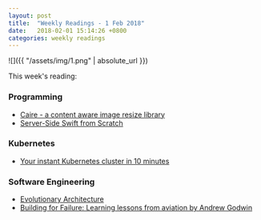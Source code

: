 ```yaml
---
layout: post
title:  "Weekly Readings - 1 Feb 2018"
date:   2018-02-01 15:14:26 +0800
categories: weekly readings
---
```


  ![]({{ "/assets/img/1.png" | absolute_url }})

This week's reading:

### Programming
* [Caire - a content aware image resize library][Caire - a content aware image resize library]
* [Server-Side Swift from Scratch][Server-Side Swift from Scratch]

### Kubernetes
* [Your instant Kubernetes cluster in 10 minutes][Your instant Kubernetes cluster in 10 minutes]

### Software Engineering
* [Evolutionary Architecture][Evolutionary Architecture]
* [Building for Failure: Learning lessons from aviation by Andrew Godwin][Building for Failure: Learning lessons from aviation by Andrew Godwin]


[Evolutionary Architecture]:https://codeburst.io/evolutionary-architecture-27dae14b323d
[Caire - a content aware image resize library]:https://github.com/esimov/caire
[Server-Side Swift from Scratch]:https://www.skilled.io/u/swiftsummit/server-side-swift-from-scratch
[Your instant Kubernetes cluster in 10 minutes]:https://blog.alexellis.io/your-instant-kubernetes-cluster/
[Building for Failure: Learning lessons from aviation by Andrew Godwin]:https://speakerdeck.com/andrewgodwin/building-for-failure-learning-lessons-from-aviation
